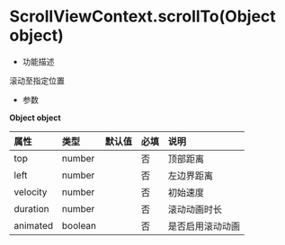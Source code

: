 # ScrollViewContext.scrollTo(Object object)

-  功能描述

滚动至指定位置

-  参数

**Object object**

| 属性     | 类型    | 默认值 | 必填 | 说明             |
| :------- | :------ | :----- | :--- | :--------------- |
| top      | number  |        | 否   | 顶部距离         |
| left     | number  |        | 否   | 左边界距离       |
| velocity | number  |        | 否   | 初始速度         |
| duration | number  |        | 否   | 滚动动画时长     |
| animated | boolean |        | 否   | 是否启用滚动动画 |